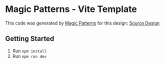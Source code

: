 # Magic Patterns - Vite Template

This code was generated by [Magic Patterns](https://magicpatterns.com) for this design: [Source Design](https://www.magicpatterns.com/c/swgfeem1hiyl2xpsvkteb5)

## Getting Started

1. Run `npm install`
2. Run `npm run dev`
